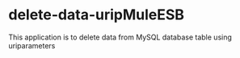 # delete-data-uripMuleESB
This application is to delete data from MySQL database table using uriparameters
